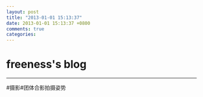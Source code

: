 ```yaml
---
layout: post
title: "2013-01-01 15:13:37"
date: 2013-01-01 15:13:37 +0800
comments: true
categories: 
---
```


# freeness's blog

----------

>
\#摄影\#团体合影拍摄姿势